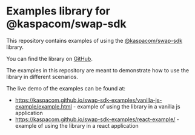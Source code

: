 # Examples library for @kaspacom/swap-sdk

This repository contains examples of using the [@kaspacom/swap-sdk](https://www.npmjs.com/package/@kaspacom/swap-sdk) library.

You can find the library on [GitHub](https://github.com/KASPACOM/swap-sdk).

The examples in this repository are meant to demonstrate how to use the library in different scenarios.

The live demo of the examples can be found at:

* https://kaspacom.github.io/swap-sdk-examples/vanilla-js-example/example.html - example of using the library in a vanilla js application
* https://kaspacom.github.io/swap-sdk-examples/react-example/ - example of using the library in a react application

